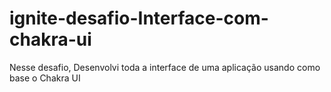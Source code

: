 # ignite-desafio-Interface-com-chakra-ui
Nesse desafio, Desenvolvi toda a interface de uma aplicação usando como base o Chakra UI
